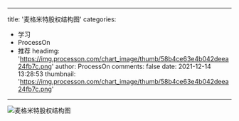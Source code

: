 
---
title: '麦格米特股权结构图'
categories: 
 - 学习
 - ProcessOn
 - 推荐
headimg: 'https://img.processon.com/chart_image/thumb/58b4ce63e4b042deea24fb7c.png'
author: ProcessOn
comments: false
date: 2021-12-14 13:28:53
thumbnail: 'https://img.processon.com/chart_image/thumb/58b4ce63e4b042deea24fb7c.png'
---

<div>   
<img class="thumb" alt="麦格米特股权结构图" src="https://img.processon.com/chart_image/thumb/58b4ce63e4b042deea24fb7c.png" referrerpolicy="no-referrer">
<p></p>  
</div>
            